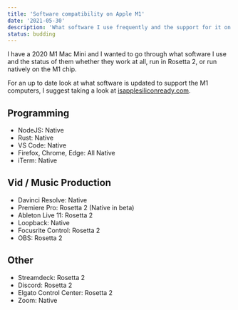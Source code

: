 ```yaml
---
title: 'Software compatibility on Apple M1'
date: '2021-05-30'
description: 'What software I use frequently and the support for it on Apple Silicon machines'
status: budding
---
```


I have a 2020 M1 Mac Mini and I wanted to go through what software I use and the status of them whether they work at all, run in Rosetta 2, or run natively on the M1 chip.

For an up to date look at what software is updated to support the M1 computers, I suggest taking a look at [isapplesiliconready.com](https://isapplesiliconready.com/).

## Programming

- NodeJS: Native
- Rust: Native
- VS Code: Native
- Firefox, Chrome, Edge: All Native
- iTerm: Native

## Vid / Music Production

- Davinci Resolve: Native
- Premiere Pro: Rosetta 2 (Native in beta)
- Ableton Live 11: Rosetta 2
- Loopback: Native
- Focusrite Control: Rosetta 2
- OBS: Rosetta 2

## Other

- Streamdeck: Rosetta 2
- Discord: Rosetta 2
- Elgato Control Center: Rosetta 2
- Zoom: Native
